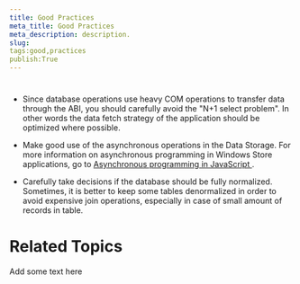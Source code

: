 ```yaml
---
title: Good Practices
meta_title: Good Practices
meta_description: description.
slug: 
tags:good,practices
publish:True
---
```



# 

* Since database operations use heavy COM operations to transfer data through the ABI, you should carefully avoid the "N+1 select problem". In other
							words the data fetch strategy of the application should be optimized where possible.
						

* Make good use of the asynchronous operations in the Data Storage. For more information on asynchronous programming in Windows Store applications,
							go to [Asynchronous programming in JavaScript ](http://msdn.microsoft.com/en-us/library/windows/apps/hh700330.aspx).
						

* Carefully take decisions if the database should be fully normalized. Sometimes, it is better to keep some tables denormalized in order to avoid
							expensive join operations, especially in case of small amount of records in table.
						

# Related Topics
Add some text here
